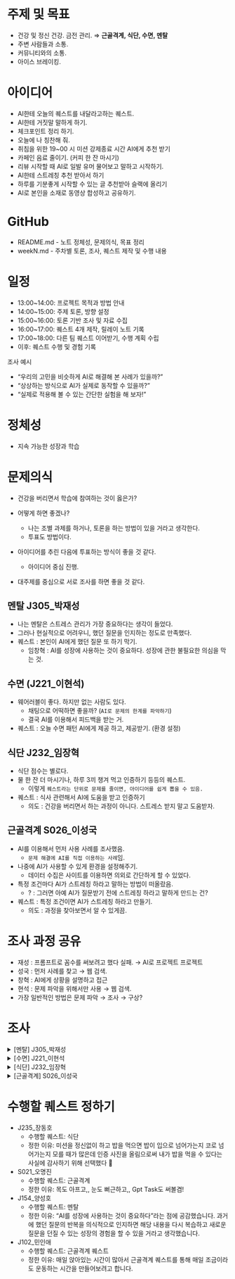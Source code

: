 # 주제 및 목표

- 건강 및 정신 건강. 금전 관리. ⇒ **근골격계, 식단, 수면, 멘탈**
- 주변 사람들과 소통.
- 커뮤니티와의 소통.
- 아이스 브레이킹.

# 아이디어

- AI한테 오늘의 퀘스트를 내달라고하는 퀘스트.
- AI한테 거짓말 말하게 하기.
- 체크포인트 정리 하기.
- 오늘에 나 칭찬해 줘.
- 취침을 위한 19~00 시 미션 강제종료 시간 AI에게 추천 받기
- 카페인 음료 줄이기. (커피 한 잔 마시기)
- 리뷰 시작할 때 AI로 일발 유머 물어보고 말하고 시작하기.
- AI한테 스트레칭 추천 받아서 하기
- 하루를 기분좋게 시작할 수 있는 글 추천받아 슬랙에 올리기
- AI로 본인을 소재로 동영상 합성하고 공유하기.

# GitHub

- README.md - 노트 정체성, 문제의식, 목표 정리
- weekN.md - 주차별 토론, 조사, 퀘스트 제작 및 수행 내용

# 일정

- 13:00~14:00: 프로젝트 목적과 방법 안내
- 14:00~15:00: 주제 토론, 방향 설정
- 15:00~16:00: 토론 기반 조사 및 자료 수집
- 16:00~17:00: 퀘스트 4개 제작, 릴레이 노트 기록
- 17:00~18:00: 다른 팀 퀘스트 이어받기, 수행 계획 수립
- 이후: 퀘스트 수행 및 경험 기록

조사 예시

- “우리의 고민을 비슷하게 AI로 해결해 본 사례가 있을까?”
- “상상하는 방식으로 AI가 실제로 동작할 수 있을까?”
- “실제로 적용해 볼 수 있는 간단한 실험을 해 보자!”

# 정체성

- 지속 가능한 성장과 학습

# 문제의식

- 건강을 버리면서 학습에 참여하는 것이 옳은가?

- 어떻게 하면 좋겠나?
    - 나는 조별 과제를 하거나, 토론을 하는 방법이 있을 거라고 생각한다.
    - 투표도 방법이다.
- 아이디어를 추린 다음에 투표하는 방식이 좋을 것 같다.
    - 아이디어 중심 진행.
- 대주제를 중심으로 서로 조사를 하면 좋을 것 같다.

## 멘탈 J305_박재성
- 나는 멘탈은 스트레스 관리가 가장 중요하다는 생각이 들었다.
- 그러나 현실적으로 어려우니, 했던 질문을 인지하는 정도로 만족했다.
- 퀘스트 : 본인이 AI에게 했던 질문 또 하기 막기.
    - 임창혁 : AI를 성장에 사용하는 것이 중요하다. 성장에 관한 불필요한 의심을 막는 것.

## 수면 (J221_이현석)

- 웨어러블이 좋다. 하지만 없는 사람도 있다.
    - 채팅으로 어떡하면 좋을까? (`AI로 문제의 한계를 파악하기`)
    - 결국 AI를 이용해서 피드백을 받는 거.
- 퀘스트 : 오늘 수면 패턴 AI에게 제공 하고, 제공받기. (환경 설정)

## 식단 J232_임장혁

- 식단 점수는 별로다.
- 물 한 잔 더 마시기나, 하루 3끼 챙겨 먹고 인증하기 등등의 퀘스트.
    - 이렇게 `퀘스트라는 단위로 문제를 줄이면, 아이디어를 쉽게 뽑을 수 있음.`
- 퀘스트 : 식사 관련해서 AI에 도움을 받고 인증하기
    - 의도 : 건강을 버리면서 하는 과정이 아니다. 스트레스 받지 말고 도움받자.

## 근골격계 S026_이성국

- AI를 이용해서 먼저 사용 사례를 조사했음.
    - `문제 해결에 AI를 직접 이용하는 사례`임.
- 나중에 AI가 사용할 수 있게 환경을 설정해주기.
    - 데이터 수집은 사이트를 이용하면 의외로 간단하게 할 수 있었다.
- 특정 조건마다 AI가 스트레칭 하라고 말하는 방법이 떠올랐음.
    - ? : 그러면 아예 AI가 질문받기 전에 스트레칭 하라고 말하게 만드는 건?
- 퀘스트 : 특정 조건이면 AI가 스트레칭 하라고 만들기.
    - 의도 : 과정을 찾아보면서 알 수 있게끔.

# 조사 과정 공유

- 재성 : 프롬프트로 꼼수를 써보려고 했다 실패. → AI로 프로젝트 프로젝트
- 성국 : 먼저 사례를 찾고 → 웹 검색.
- 창혁 : AI에게 상황을 설명하고 접근
- 현석 : 문제 파악을 위해서만 사용 → 웹 검색.
- 가장 일반적인 방법은 문제 파악 → 조사 → 구상?

# 조사
<details>
<summary>[멘탈] J305_박재성</summary>
    
## 판타지 소설을 써보자.

- https://chatgpt.com/share/6879d780-f28c-8011-bd58-d6e72767364e

# 릴레이 프로젝트

- `AI를 어디까지 활용할 수 있는지를 알아보는 것.`
    - `뭘 위해 AI를 쓸 수 있을까?`

# 핵심.

- 어떤 신박한 서비스가 있는지 찾아보자.
    - viggle?

# 예시

- AI간 비교해보기
- AI한테 오늘의 퀘스트를 내달라고하는 퀘스트
    - 안 좋은 습관 고치기 등등.

# 주제.

- 멘탈

# 멘탈

[AI용 프롬프트 ](https://www.notion.so/AI-234ce7adf23480549c30c11b6eacf3b6?pvs=21)

- 나는 멘탈은 스트레스 관리가 가장 중요하다는 생각이 들었다.
- 그러나 현실적으로 어려우니, 했던 질문을 인지하는 정도로만
- 퀘스트 : 본인이 AI에게 했던 질문 또 하기 막기.
    - 임창혁 : AI를 성장에 사용하는 것이 중요하다. 성장에 관한 불필요한 의심을 막는 것.
</details>

<details>
<summary>[수면] J221_이현석</summary>
    
## 수면

- 성인 기준 최소 권장수면 시간 : 7시간 이상
    - https://www.snuh.org/m/board/B003/view.do?bbs_no=2239&searchKey=&searchWord=%EB%B8%8C%EB%9E%9C%EB%93%9C&pageIndex=1
    - 적절한 수면 시간을 지키지 않으면 사망 위험률이 높아짐

- 수면과 학습의 성장 관계
    - 수면 - 개발자 - 집중력, 문제 해결 능력, 생산성에 미치는 영향
        - https://www.hyumc.com/seoul/healthInfo/healthLife.do?action=view&bbsId=healthLife&nttSeq=12220
        - 수면을 해야 집중력이 올라감

- AI랑 접목
    - 웨어러블 기기를 활용한 수면 패턴 분석
        - 무호흡, 수면 단계, 코골이 파악 등 다양한 결과 제공
        - 해당 과정과 접목 불가능한 이유
            - 불가능한 인원이 있을 확률 높음 (기기 미보유 등)
            - 간단하지 않고 불편함 (기기 착용 후 수면)
    - 전문적 보다는 간단히 AI 채팅으로 통해 얻을 수 있는 것 필요
    - 질문 후보
        - **현재 수면 시간을 주고 오늘 수면 시간 추천 받기**
            
            > 오늘 나는 새벽 2시부터 아침 9시30분까지 잠을 잤어. 오늘은 몇시부터 몇시까지 잘까?
            > 
            
            > AI
            오늘 추천 수면 시간: 00:30 ~ 01:30 사이에 취침, 09:00 ~ 09:30 사이 기상 유지
            > 
            > 
            > 동일한 수면 리듬을 유지하면 생체 리듬 안정에 유리합니다
            > 
        - **고정된 생활 루틴을 주고 수면 패턴 생성하기**
            
            > 나는 아침 9시30분에 기상하여 오후 7시까지 정해진 루틴이 있어. 만약 정해진 루틴안에 못끝내면 더 늦게까지 할 수도 있어. 수면 패턴 생성해줘.
            > 
            
            > AI
            > 
            > 
            > 
            > | 항목 | 시간 |
            > | --- | --- |
            > | 🌅 기상 | **09:30** |
            > | 🍽️ 아침 식사 | 09:30 ~ 10:00 |
            > | 🏃 주간 루틴 시작 | 10:00 ~ 19:00 (또는 초과) |
            > | 🍽️ 저녁 식사 | 19:00 ~ 19:30 |
            > | 🚶‍♀️ 산책 or 스트레칭 (수면 전 준비) | 20:30 ~ 21:00 |
            > | 📵 디지털 기기 사용 최소화 시작 | **21:00 이후** |
            > | 🛁 샤워 및 정리 | 21:00 ~ 21:30 |
            > | 📖 독서/마음 정리 | 21:30 ~ 22:30 |
            > | 🌙 **취침** | **최대 02:30 이전까지 취침** (루틴 초과 시 고려) |
            > | ⏰ **최소 수면 확보 시간** | 02:30 ~ 09:30 → **7시간 수면 확보** |
        - **수면에 도움 되는 음악 또는 ASMR 링크 제공받기**
            
            > 수면에 도움되는 음악을 추천해서 링크를 제공해줘.
            > 
            
            > AI
            > 
            > 
            > ### Dreamy Sleep Music – Peder B. Helland
            > 
            > - **설명**: 몽환적이고 차분한 멜로디로 구성된 수면 음악 믹스입니다. 불면증 개선, 스트레스 해소에 효과적입니다.
            > 
            > https://youtu.be/QBolCtdmtxo
            > 
            > ---
            > 
            > ### 2. 12시간 리랙싱 슬립 뮤직
            > 
            > - **설명**: 12시간 동안 연속적으로 재생되는 매우 긴 음악으로, 깊은 휴식과 숙면에 최적화된 영상입니다.
            > 
            > https://youtu.be/lh4JdZTJe7k
            > 
        - **수면 기록을 제공하여 피드백 받기**
            
            > 나는 2시부터 9시30분까지 잤어. 수면 패턴에 피드백해줘.
            > 
            
            > AI
            > 
            > 
            > ## 💤 수면 패턴 분석
            > 
            > ### ✅ 수면 시간
            > 
            > - **7시간 30분 수면**은 **성인 권장 수면 시간(7~9시간)**을 충족합니다.
            > - **양적 측면에서는 적정 수준**이며, 지속 가능성을 고려해 장기적으로 유지할 수 있는 수면 시간입니다.
            > 
            > ### ⚠️ 수면 시작 시각 (02:00)
            > 
            > - **취침 시간이 자정(00:00) 이후로 늦은 편**이며, 이는 생체 리듬(서카디안 리듬)의 이상을 유발할 수 있습니다.
            > - 멜라토닌 분비는 일반적으로 **밤 10시 ~ 자정 사이**에 가장 활발히 이루어지며, 이 시점을 지나 잠들면 **수면의 질이 저하될 수 있습니다**.
            > 
            > ### ⏰ 기상 시각 (09:30)
            > 
            > - 일정하고 규칙적인 **기상 시각 유지**는 수면 리듬 안정에 매우 유리합니다.
            > - 다만 이 시각에 맞춰 항상 기상할 경우, **취침 시각을 최소 01:00 이전**으로 당기는 것이 바람직합니다.
            > 
            > ---
            > 
            > ## 🧭 개선 방향 제안
            > 
            > | 항목 | 현 상태 | 개선 제안 |
            > | --- | --- | --- |
            > | 취침 시각 | 02:00 | **00:30 ~ 01:00 사이로 앞당기기** |
            > | 수면 시간 | 7.5시간 | 유지 |
            > | 기상 시각 | 09:30 | 유지 |
            > | 주간 루틴 대응 | 10:00부터 가능 | 안정적이나, 루틴 초과 시 수면 지연 반복 우려 있음 |
</details>

<details>
<summary>[식단] J232_임장혁</summary>

아이디어를 생각해보자 !

AI한테 스트레칭 추천 받아서 하기

건강 관련 AI 조사하기

식단(먹는 것)을 이용한 건강 관리

AI를 이용한 식단 추천 및 맞춤 건강 관리 서비스 (사례)

Noom

- **한 줄 요약**: AI + 심리학으로 다이어트 습관까지 관리해주는 앱
- **어떤 기능?**: 체중, 목표, 식습관, 음식 사진 등 입력하면 AI가 맞춤 식단과 운동 가이드를 제공하고, 심리 기반 피드백으로 습관까지 바꿔줌
- **활용 포인트**: 단순한 ‘식단표’가 아니라, 다이어트 멘토 같은 느낌
- **관련 기사**: *How Noom uses psychology and AI to keep you healthy* (TechCrunch, 2021) ****

---

**CalorieMama AI**

- **한 줄 요약**: 음식 사진 찍으면 칼로리, 영양소 자동 분석
- **어떤 기능?**: 사진 한 장으로 음식 종류와 양을 인식하고, AI가 칼로리와 영양소를 자동 기록해줌
- **특징**: 아시아 음식 인식률도 꽤 좋다는 평
- **관련 기사**: *CalorieMama: The AI-powered Food Diary* (Forbes, 2020)

---

Whisk

- **한 줄 요약**: AI가 식단부터 장보기 리스트까지 자동으로 짜주는 비서
- **어떤 기능?**: 좋아하는 재료, 레시피, 영양 목표를 입력하면, AI가 식단을 제안하고 장보기 리스트까지 정리
- **특징**: 삼성, IoT 디바이스와 연동돼서 요리 루틴에 자연스럽게 녹아듬
- **관련 기사**: *The Whisk App Uses AI to Make Smart Grocery Lists* (The Spoon, 2021)

---

- **팀별 식사 사진 인증 → AI 분석 → 점수화**
    
    → “오늘 너네 점수 몇 점이야?” 하는 식의 건강 식단 챌린지
    
- **일주일치 식단 AI 분석 → 팀 회고 & 피드백**
    
    → “이번 주엔 탄수화물 좀 줄이자!” 식의 피드백 공유
    

**일주일에 한 번 각자 AI를 통해 추천받은 음식을 먹고 공유하기**

**일일 퀘스트 (AI로부터 추천 받기)**

1. **식사 5분 전, 오늘 어떤 음식을 먹을지 잠시 생각하고 결정해보기**
2. **오늘 한 끼는 천천히(20분 이상) 꼭꼭 씹으며 식사하기**
3. **단 음료 대신 물 한 컵 더 마시기**
4. **식사 후 30분 이내에 가벼운 스트레칭 5분 해보기**
5. **식사 중 스마트폰, 컴퓨터 안보기(디지털 디톡스 식사)**
</details>

<details>
<summary>[근골격계] S026_이성국</summary>

아이스브레이킹 AI 활용하기
    
# 근골격계
    
## AI 활용 사례
    
- 의료 진단 보조
    - X-ray, MRI, CT 등 영상을 분석해 골절 여부, 척추 만곡 각도 측정, 연골의 손상 및 퇴행성 변화 예측
- 운동 / 재활 자세 분석
    - 재활 동작이 잘 수행되고 있는지 실시간 분석
    - 카메라 기반 자세 피드백
            
      [](https://blog.naver.com/135fhj/221663509376?viewType=pc)
            
    - 걷는 자세 분석을 통해 균형 문제 감지
- 근골격계 질환 예측 및 연구
    - 골다공증 위험 예측 : 나이, 성별, 체중, 과거 병력 등으로 골밀도 검사 필요성 예측
    - **퇴행성 질환 진행 예측**: 디스크, 관절염의 미래 진행 정도 예측
- 스포츠 및 피드니스
    - **운동 자세 교정 앱**: 운동 시 관절 각도 분석 후 실시간 피드백
    - **피로도 예측**: 근전도(EMG) 센서 분석으로 근육 피로 누적 추정
    
## AI 가능성
    
- 특정 조건 마다 AI가 스트레칭 요구하기
    - 장시간 몰입하고 있을 경우 몸이 굳는 것을 방지하기 위해 AI 활용해보자
    - 사례
      - Apple Watch 일어나세요 알림
      - Gpt Task 활용
- 현재 내 상태에 맞는 스트레칭 추천 받기
    - 지금 상태에서 어떤 스트레칭이 좋은지 판단하도록 만들어보자
    - 사례
      - GPT에게 불편한 부위, 통증 정도, 특정 자세 유지 시간 등 제공해서 추천 받기
- 운동할 때 올바른 자세인지 AI가 판단해주기
    - 사례
      - 어깨관절 각도 판단      
      [‎Reflex: Shoulder Mobility App](https://apps.apple.com/kr/app/reflex-shoulder-mobility-app/id1555112791)
            
    
## 예상 퀘스트
    
- 웨어러블기기나 스마트폰을 통해 수집된 정보(나이, 수면, 성별, 걸음수)를 AI에게 줘서 관절염 미래 진행 정도 예측가능하게 만들기
- 특정 조건마다 AI가 스트레칭을 요구하도록 만들기
- 특정 자세를 판단하는 AI 모델 만들기
  - 포즈 기반 모델 빠르게 만들 수 있는 사이트
        
  [Teachable Machine](https://teachablemachine.withgoogle.com/train/pose)
- 현재 내 상태에 최적의 스트레칭을 추천 받도록 하는 프롬프트 만들기
    
</details>

# 수행할 퀘스트 정하기

- J235_장동호
    - 수행할 퀘스트: 식단
    - 정한 이유: 미션을 정신없이 하고 밥을 먹으면 밥이 입으로 넘어가는지 코로 넘어가는지 모를 때가 많은데 인증 사진을 올림으로써 내가 밥을 먹을 수 있다는 사실에 감사하기 위해 선택했다 🙂
- S021_오명진
    - 수행할 퀘스트: 근골격계
    - 정한 이유: 목도 아프고,, 눈도 뻐근하고,, Gpt Task도 써볼겸!
- J154_양성호
    - 수행할 퀘스트: 멘탈
    - 정한 이유: “AI를 성장에 사용하는 것이 중요하다”라는 점에 공감했습니다. 과거에 했던 질문의 반복을 의식적으로 인지하면 해당 내용을 다시 복습하고 새로운 질문을 던질 수 있는 성장의 경험을 할 수 있을 거라고 생각했습니다.
- J102_민인애
    - 수행할 퀘스트: 근골격계 퀘스트
    - 정한 이유: 매일 앉아있는 시간이 많아서 근골격계 퀘스트를 통해 매일 조금이라도 운동하는 시간을 만들어보려고 합니다.
